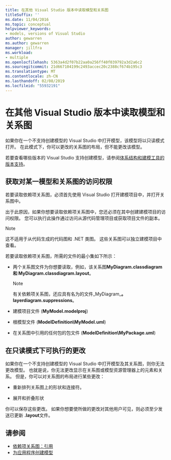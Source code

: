 ```yaml
---
title: 在其他 Visual Studio 版本中读取模型和关系图
titleSuffix: ''
ms.date: 11/04/2016
ms.topic: conceptual
helpviewer_keywords:
- models, versions of Visual Studio
author: gewarren
ms.author: gewarren
manager: jillfra
ms.workload:
- multiple
ms.openlocfilehash: 5363a4d2f07b22aa0a256ff40f039792a3d2a6c2
ms.sourcegitcommit: 21d667104199c2493accec20c2388cf674b195c3
ms.translationtype: MT
ms.contentlocale: zh-CN
ms.lasthandoff: 02/08/2019
ms.locfileid: "55932191"
---
```

# <a name="read-models-and-diagrams-in-other-visual-studio-editions"></a>在其他 Visual Studio 版本中读取模型和关系图

如果你在一个不支持创建模型的 Visual Studio 中打开模型，该模型将以只读模式打开。 在此模式下，你可以更改的关系图的布局，但不能更改该模型。

若要查看哪些版本的 Visual Studio 支持创建模型，请参阅[体系结构和建模工具的版本支持](../modeling/what-s-new-for-design-in-visual-studio.md#VersionSupport)。

## <a name="obtaining-access-to-a-model-and-diagrams"></a>获取对某一模型和关系图的访问权限

若要读取依赖项关系图，必须首先使用 Visual Studio 打开建模项目中，并打开关系图中。

出于此原因，如果你想要读取依赖项关系图中，您还必须在其中创建建模项目的访问权限。 您可以执行此操作通过访问从源代码管理项目或获取项目文件的副本。

> [!NOTE]
> 这不适用于从代码生成的代码图和 .NET 类图。 这些关系图可以独立建模项目中查看。

若要读取依赖项关系图，所需的文件的最小集如下所示：

-   两个关系图文件为你想要读取，例如，该关系图**MyDiagram.classdiagram 和 MyDiagram.classdiagram.layout**。

    > [!NOTE]
    > 有关依赖项关系图，还应具有名为的文件_MyDiagram_**。 layerdiagram.suppressions**。

-   建模项目文件 (**MyModel.modelproj**)

-   根模型文件 (**ModelDefinition\MyModel.uml**)

-   在关系图中引用的任何包的包文件 (**ModelDefinition\MyPackage.uml**)

## <a name="changes-that-you-can-make-in-read-only-mode"></a>在只读模式下可执行的更改

如果你在一个不支持创建模型的 Visual Studio 中打开模型及其关系图，则你无法更改模型。 也就是说，你无法更改显示在关系图或模型资源管理器上的元素和关系。 但是，你可以对关系图的布局进行某些更改：

- 重新排列关系图上的形状和连接符。

- 展开和折叠形状

你可以保存这些更改。 如果你想要使所做的更改对其他用户可见，则必须至少发送已更新 **.layout**文件。

## <a name="see-also"></a>请参阅

- [依赖项关系图：引用](../modeling/layer-diagrams-reference.md)
- [为应用程序创建模型](../modeling/create-models-for-your-app.md)